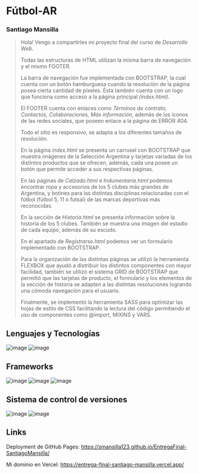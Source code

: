 # Fútbol-AR
### Santiago Mansilla
>Hola! Vengo a compartirles mi proyecto final del curso de _Desarrollo Web_.
>
>Todas las estructuras de HTML utilizan la misma barra de navegación y el mismo FOOTER.
>
>La barra de navegación fue implementada con BOOTSTRAP, la cual cuenta con un botón hamburguesa cuando la resolución de la página posea cierta cantidad de píxeles. Ésta también cuenta con un logo que funciona como acceso a la página principal _(index.html)_.
>
>El FOOTER cuenta con enlaces como _Términos de contrato, Contactos, Colaboraciones, Más información_, además de los íconos de las redes sociales, que poseen enlace a la página de ERROR 404.
>
>Todo el sitio es responsivo, se adapta a los diferentes tamaños de resolución.
>
>En la página _index.html_ se presenta un carrusel con BOOTSTRAP que muestra imágenes de la Selección Argentina y tarjetas variadas de los distintos productos que se ofrecen, además, cada una posee un botón que permite acceder a sus respectivas páginas.
>
>En las páginas de _Calzado.html_ e _Indumentaria.html_ podemos encontrar ropa y accesorios de los 5 clubes más grandes de Argentina, y botines para las distintas disciplinas relacionadas con el fútbol (fútbol 5, 11 o futsal) de las marcas deportivas más reconocidas.
>
>En la sección de _Historia.html_ se presenta información sobre la historia de los 5 clubes. También se muestra una imagen del estadio de cada equipo, además de su escudo.
>
>En el apartado de _Registrarse.html_ podemos ver un formulario implementado con BOOTSTRAP.
>
>Para la organización de las distintas páginas se utilizó la herramienta FLEXBOX que ayudó a distribuir los distintos componentes con mayor facilidad, también se utilizó el sistema GRID de BOOTSTRAP que permitió que las tarjetas de producto, el formulario y los elementos de la sección de historia se adapten a las distintas resoluciones logrando una cómoda navegación para el usuario.
>
>Finalmente, se implementó la herramienta SASS para optimizar las hojas de estilo de CSS facilitando la lectura del código permitiendo el uso de componentes como @import, MIXINS y VARS.

## Lenguajes y Tecnologías
![image](https://img.shields.io/badge/HTML5-E34F26?style=for-the-badge&logo=html5&logoColor=white)
![image](https://img.shields.io/badge/CSS3-1572B6?style=for-the-badge&logo=css3&logoColor=white)

## Frameworks
![image](https://img.shields.io/badge/Sass-CC6699?style=for-the-badge&logo=sass&logoColor=white)
![image](	https://img.shields.io/badge/Node.js-339933?style=for-the-badge&logo=nodedotjs&logoColor=white)
![image](https://img.shields.io/badge/Bootstrap-563D7C?style=for-the-badge&logo=bootstrap&logoColor=white)

## Sistema de control de versiones
![image](https://img.shields.io/badge/GitHub%20Pages-222222?style=for-the-badge&logo=GitHub%20Pages&logoColor=white)
![image](https://img.shields.io/badge/GitHub-100000?style=for-the-badge&logo=github&logoColor=white)

## Links
Deployment de GitHub Pages:
https://smansilla123.github.io/EntregaFinal-SantiagoMansilla/

Mi dominio en Vercel:
https://entrega-final-santiago-mansilla.vercel.app/
